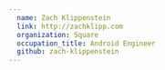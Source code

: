 ```yaml
---
  name: Zach Klippenstein
  link: http://zachklipp.com
  organization: Square
  occupation_title: Android Engineer
  github: zach-klippenstein
---
```

